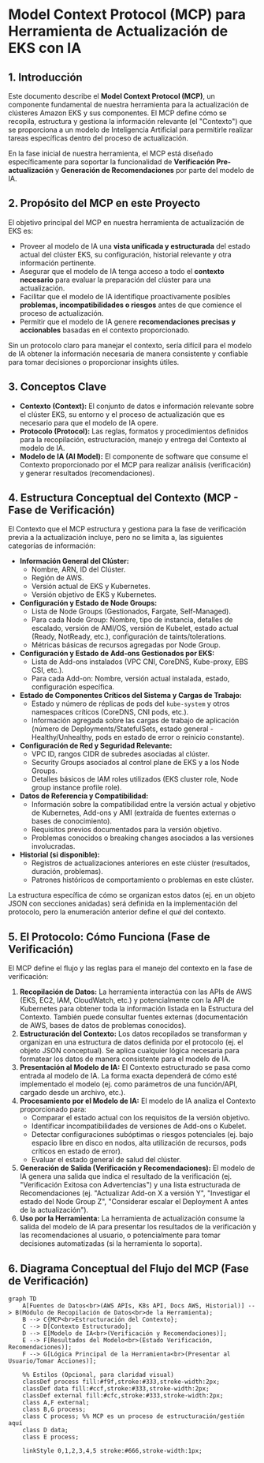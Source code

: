 # Model Context Protocol (MCP) para Herramienta de Actualización de EKS con IA

## 1. Introducción

Este documento describe el **Model Context Protocol (MCP)**, un componente fundamental de nuestra herramienta para la actualización de clústeres Amazon EKS y sus componentes. El MCP define cómo se recopila, estructura y gestiona la información relevante (el "Contexto") que se proporciona a un modelo de Inteligencia Artificial para permitirle realizar tareas específicas dentro del proceso de actualización.

En la fase inicial de nuestra herramienta, el MCP está diseñado específicamente para soportar la funcionalidad de **Verificación Pre-actualización** y **Generación de Recomendaciones** por parte del modelo de IA.

## 2. Propósito del MCP en este Proyecto

El objetivo principal del MCP en nuestra herramienta de actualización de EKS es:

* Proveer al modelo de IA una **vista unificada y estructurada** del estado actual del clúster EKS, su configuración, historial relevante y otra información pertinente.
* Asegurar que el modelo de IA tenga acceso a todo el **contexto necesario** para evaluar la preparación del clúster para una actualización.
* Facilitar que el modelo de IA identifique proactivamente posibles **problemas, incompatibilidades o riesgos** antes de que comience el proceso de actualización.
* Permitir que el modelo de IA genere **recomendaciones precisas y accionables** basadas en el contexto proporcionado.

Sin un protocolo claro para manejar el contexto, sería difícil para el modelo de IA obtener la información necesaria de manera consistente y confiable para tomar decisiones o proporcionar insights útiles.

## 3. Conceptos Clave

* **Contexto (Context):** El conjunto de datos e información relevante sobre el clúster EKS, su entorno y el proceso de actualización que es necesario para que el modelo de IA opere.
* **Protocolo (Protocol):** Las reglas, formatos y procedimientos definidos para la recopilación, estructuración, manejo y entrega del Contexto al modelo de IA.
* **Modelo de IA (AI Model):** El componente de software que consume el Contexto proporcionado por el MCP para realizar análisis (verificación) y generar resultados (recomendaciones).

## 4. Estructura Conceptual del Contexto (MCP - Fase de Verificación)

El Contexto que el MCP estructura y gestiona para la fase de verificación previa a la actualización incluye, pero no se limita a, las siguientes categorías de información:

* **Información General del Clúster:**
    * Nombre, ARN, ID del Clúster.
    * Región de AWS.
    * Versión actual de EKS y Kubernetes.
    * Versión objetivo de EKS y Kubernetes.
* **Configuración y Estado de Node Groups:**
    * Lista de Node Groups (Gestionados, Fargate, Self-Managed).
    * Para cada Node Group: Nombre, tipo de instancia, detalles de escalado, versión de AMI/OS, versión de Kubelet, estado actual (Ready, NotReady, etc.), configuración de taints/tolerations.
    * Métricas básicas de recursos agregadas por Node Group.
* **Configuración y Estado de Add-ons Gestionados por EKS:**
    * Lista de Add-ons instalados (VPC CNI, CoreDNS, Kube-proxy, EBS CSI, etc.).
    * Para cada Add-on: Nombre, versión actual instalada, estado, configuración específica.
* **Estado de Componentes Críticos del Sistema y Cargas de Trabajo:**
    * Estado y número de réplicas de pods del `kube-system` y otros namespaces críticos (CoreDNS, CNI pods, etc.).
    * Información agregada sobre las cargas de trabajo de aplicación (número de Deployments/StatefulSets, estado general - Healthy/Unhealthy, pods en estado de error o reinicio constante).
* **Configuración de Red y Seguridad Relevante:**
    * VPC ID, rangos CIDR de subredes asociadas al clúster.
    * Security Groups asociados al control plane de EKS y a los Node Groups.
    * Detalles básicos de IAM roles utilizados (EKS cluster role, Node group instance profile role).
* **Datos de Referencia y Compatibilidad:**
    * Información sobre la compatibilidad entre la versión actual y objetivo de Kubernetes, Add-ons y AMI (extraída de fuentes externas o bases de conocimiento).
    * Requisitos previos documentados para la versión objetivo.
    * Problemas conocidos o breaking changes asociados a las versiones involucradas.
* **Historial (si disponible):**
    * Registros de actualizaciones anteriores en este clúster (resultados, duración, problemas).
    * Patrones históricos de comportamiento o problemas en este clúster.

La estructura específica de cómo se organizan estos datos (ej. en un objeto JSON con secciones anidadas) será definida en la implementación del protocolo, pero la enumeración anterior define el *qué* del contexto.

## 5. El Protocolo: Cómo Funciona (Fase de Verificación)

El MCP define el flujo y las reglas para el manejo del contexto en la fase de verificación:

1.  **Recopilación de Datos:** La herramienta interactúa con las APIs de AWS (EKS, EC2, IAM, CloudWatch, etc.) y potencialmente con la API de Kubernetes para obtener toda la información listada en la Estructura del Contexto. También puede consultar fuentes externas (documentación de AWS, bases de datos de problemas conocidos).
2.  **Estructuración del Contexto:** Los datos recopilados se transforman y organizan en una estructura de datos definida por el protocolo (ej. el objeto JSON conceptual). Se aplica cualquier lógica necesaria para formatear los datos de manera consistente para el modelo de IA.
3.  **Presentación al Modelo de IA:** El Contexto estructurado se pasa como entrada al modelo de IA. La forma exacta dependerá de cómo esté implementado el modelo (ej. como parámetros de una función/API, cargado desde un archivo, etc.).
4.  **Procesamiento por el Modelo de IA:** El modelo de IA analiza el Contexto proporcionado para:
    * Comparar el estado actual con los requisitos de la versión objetivo.
    * Identificar incompatibilidades de versiones de Add-ons o Kubelet.
    * Detectar configuraciones subóptimas o riesgos potenciales (ej. bajo espacio libre en disco en nodos, alta utilización de recursos, pods críticos en estado de error).
    * Evaluar el estado general de salud del clúster.
5.  **Generación de Salida (Verificación y Recomendaciones):** El modelo de IA genera una salida que indica el resultado de la verificación (ej. "Verificación Exitosa con Advertencias") y una lista estructurada de Recomendaciones (ej. "Actualizar Add-on X a versión Y", "Investigar el estado del Node Group Z", "Considerar escalar el Deployment A antes de la actualización").
6.  **Uso por la Herramienta:** La herramienta de actualización consume la salida del modelo de IA para presentar los resultados de la verificación y las recomendaciones al usuario, o potencialmente para tomar decisiones automatizadas (si la herramienta lo soporta).

## 6. Diagrama Conceptual del Flujo del MCP (Fase de Verificación)

```mermaid
graph TD
    A[Fuentes de Datos<br>(AWS APIs, K8s API, Docs AWS, Historial)] --> B(Módulo de Recopilación de Datos<br>de la Herramienta);
    B --> C{MCP<br>Estructuración del Contexto};
    C --> D[Contexto Estructurado];
    D --> E[Modelo de IA<br>(Verificación y Recomendaciones)];
    E --> F[Resultados del Modelo<br>(Estado Verificación, Recomendaciones)];
    F --> G[Lógica Principal de la Herramienta<br>(Presentar al Usuario/Tomar Acciones)];

    %% Estilos (Opcional, para claridad visual)
    classDef process fill:#f9f,stroke:#333,stroke-width:2px;
    classDef data fill:#ccf,stroke:#333,stroke-width:2px;
    classDef external fill:#cfc,stroke:#333,stroke-width:2px;
    class A,F external;
    class B,G process;
    class C process; %% MCP es un proceso de estructuración/gestión aquí
    class D data;
    class E process;

    linkStyle 0,1,2,3,4,5 stroke:#666,stroke-width:1px;